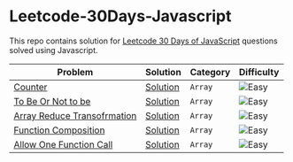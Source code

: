 # Leetcode-30Days-Javascript
This repo contains solution for [Leetcode 30 Days of JavaScript](https://leetcode.com/studyplan/30-days-of-javascript/) questions solved using Javascript.

| Problem | Solution | Category | Difficulty |
| --------- | -------- | --------- | ---------- |
| [Counter](https://leetcode.com/problems/counter/description/?envType=study-plan-v2&envId=30-days-of-javascript) |[Solution](./closure/counter.js) | `Array` | <img src="https://img.shields.io/badge/Easy-brightgreen?style=for-the-badge" alt="Easy" /> |
| [To Be Or Not to be](https://leetcode.com/problems/to-be-or-not-to-be/description/?envType=study-plan-v2&envId=30-days-of-javascript) | [Solution](./closure/toBeOrNotToBe.js) | `Array` | <img src="https://img.shields.io/badge/Easy-brightgreen?style=for-the-badge" alt="Easy" /> |
| [Array Reduce Transofrmation](https://leetcode.com/problems/array-reduce-transformation/description/?envType=study-plan-v2&envId=30-days-of-javascript) | [Solution](./arrayFn/reduce.js) | `Array` | <img src="https://img.shields.io/badge/Easy-brightgreen?style=for-the-badge" alt="Easy" /> |
| [Function Composition](https://leetcode.com/problems/function-composition/description/?envType=study-plan-v2&envId=30-days-of-javascript) | [Solution](./functionTransformation/compositionFn.js) | `Array` | <img src="https://img.shields.io/badge/Easy-brightgreen?style=for-the-badge" alt="Easy" /> |
| [Allow One Function Call]([https://leetcode.com/problems/allow-one-function-call/description/?envType=study-plan-v2&envId=30-days-of-javascript]) | [Solution](./functionTransformation/allowOnce.js) | `Array` | <img src="https://img.shields.io/badge/Easy-brightgreen?style=for-the-badge" alt="Easy" /> |
